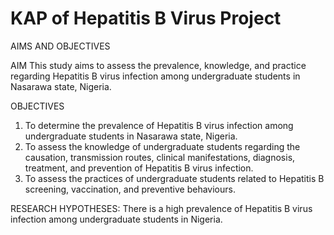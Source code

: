 # KAP of Hepatitis B Virus Project

AIMS AND OBJECTIVES

AIM
This study aims to assess the prevalence, knowledge, and practice regarding Hepatitis B virus infection among undergraduate students in Nasarawa state, Nigeria.

OBJECTIVES
1.	To determine the prevalence of Hepatitis B virus infection among undergraduate students in Nasarawa state, Nigeria.
2.	To assess the knowledge of undergraduate students regarding the causation, transmission routes, clinical manifestations, diagnosis, treatment, and prevention of Hepatitis B virus infection.
3.	To assess the practices of undergraduate students related to Hepatitis B screening, vaccination, and preventive behaviours.

RESEARCH HYPOTHESES:
There is a high prevalence of Hepatitis B virus infection among undergraduate students in Nigeria.
 

 
